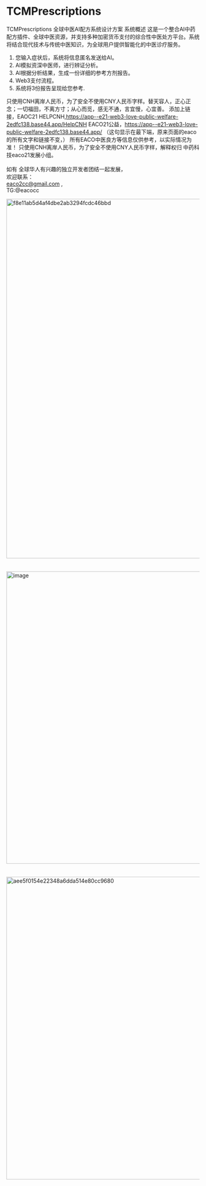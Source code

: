 # TCMPrescriptions
TCMPrescriptions
全球中医AI配方系统设计方案
系统概述
这是一个整合AI中药配方插件、全球中医资源，并支持多种加密货币支付的综合性中医处方平台。系统将结合现代技术与传统中医知识，为全球用户提供智能化的中医诊疗服务。

1. 您输入症状后，系统将信息匿名发送给AI。
2. AI模拟资深中医师，进行辨证分析。
3. AI根据分析结果，生成一份详细的参考方剂报告。
4. Web3支付流程。
5. 系统将3份报告呈现给您参考.


只使用CNH离岸人民币，为了安全不使用CNY人民币字样。替天容人，正心正念；一切福田，不离方寸；从心而觅，感无不通，言宜慢，心宜善。
添加上链接，EAOC21 HELPCNH,https://app--e21-web3-love-public-welfare-2edfc138.base44.app/HelpCNH
EACO21公益，https://app--e21-web3-love-public-welfare-2edfc138.base44.app/
（这句显示在最下端，原来页面的eaco的所有文字和链接不变，）
所有EACO中医良方等信息仅供参考，以实际情况为准！
只使用CNH离岸人民币，为了安全不使用CNY人民币字样，解释权归 中药科技eaco21发展小组。<br /><br />
如有 全球华人有兴趣的独立开发者团结一起发展，<br />
欢迎联系：<br />
eaco2cc@gmail.com , <br />
TG:@eacocc  <br />

<img width="1405" height="937" alt="f8e11ab5d4af4dbe2ab3294fcdc46bbd" src="https://github.com/user-attachments/assets/67bc0fe5-21af-4574-aa23-c2602812e1fe" />
 <br /> <br /> <br />

<img width="1104" height="762" alt="image" src="https://github.com/user-attachments/assets/bfc694fe-d907-4488-baea-9bb46e3b07e5" />
 <br /> <br /> <br />

<img width="1151" height="789" alt="aee5f0154e22348a6dda514e80cc9680" src="https://github.com/user-attachments/assets/040ec4f4-74b2-4a53-908f-d1f7686aa46f" />


